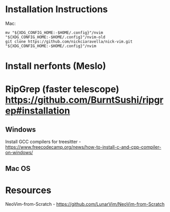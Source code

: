 # Installation Instructions


Mac:
```
mv "${XDG_CONFIG_HOME:-$HOME/.config}"/nvim "${XDG_CONFIG_HOME:-$HOME/.config}"/nvim-old
git clone https://github.com/nickciaravella/nick-vim.git "${XDG_CONFIG_HOME:-$HOME/.config}"/nvim
```

# Install nerfonts (Meslo)
# RipGrep (faster telescope) https://github.com/BurntSushi/ripgrep#installation


## Windows

Install GCC compilers for treesitter - https://www.freecodecamp.org/news/how-to-install-c-and-cpp-compiler-on-windows/

## Mac OS


# Resources

NeoVim-from-Scratch - https://github.com/LunarVim/NeoVim-from-Scratch

